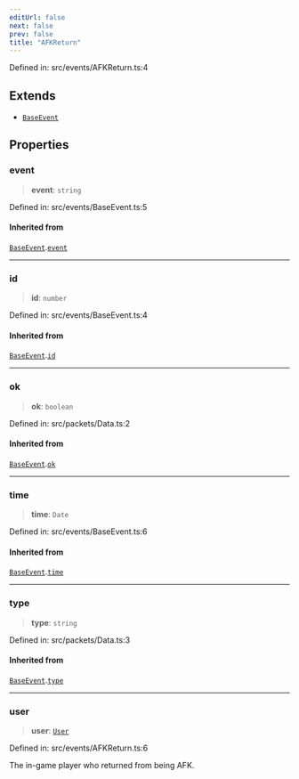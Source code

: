 ```yaml
---
editUrl: false
next: false
prev: false
title: "AFKReturn"
---
```


Defined in: src/events/AFKReturn.ts:4

## Extends

- [`BaseEvent`](/ReconnectedChat/interfaces/baseevent/)

## Properties

### event

> **event**: `string`

Defined in: src/events/BaseEvent.ts:5

#### Inherited from

[`BaseEvent`](/ReconnectedChat/interfaces/baseevent/).[`event`](/ReconnectedChat/interfaces/baseevent/#event)

***

### id

> **id**: `number`

Defined in: src/events/BaseEvent.ts:4

#### Inherited from

[`BaseEvent`](/ReconnectedChat/interfaces/baseevent/).[`id`](/ReconnectedChat/interfaces/baseevent/#id)

***

### ok

> **ok**: `boolean`

Defined in: src/packets/Data.ts:2

#### Inherited from

[`BaseEvent`](/ReconnectedChat/interfaces/baseevent/).[`ok`](/ReconnectedChat/interfaces/baseevent/#ok)

***

### time

> **time**: `Date`

Defined in: src/events/BaseEvent.ts:6

#### Inherited from

[`BaseEvent`](/ReconnectedChat/interfaces/baseevent/).[`time`](/ReconnectedChat/interfaces/baseevent/#time)

***

### type

> **type**: `string`

Defined in: src/packets/Data.ts:3

#### Inherited from

[`BaseEvent`](/ReconnectedChat/interfaces/baseevent/).[`type`](/ReconnectedChat/interfaces/baseevent/#type)

***

### user

> **user**: [`User`](/ReconnectedChat/interfaces/user/)

Defined in: src/events/AFKReturn.ts:6

The in-game player who returned from being AFK.
